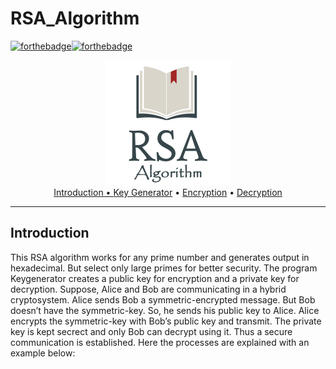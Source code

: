 # RSA_Algorithm
[![forthebadge](https://forthebadge.com/images/badges/made-with-python.svg)](https://forthebadge.com)[![forthebadge](https://forthebadge.com/images/badges/built-with-love.svg)](https://forthebadge.com)

<p align = "center">
<img src = "images/RSA.png" width = "200"> <br> 
<a href="#Introduction">Introduction •  </a><a href="#key-generation">Key Generator</a> • <a href="#encryption">Encryption</a> • <a href="#decryption">Decryption</a>
</p>

---
Introduction
---

This RSA algorithm works for any prime number and generates output in hexadecimal. But select only large primes for better security. The program Keygenerator creates a public key for encryption and a private key for decryption. Suppose, Alice and Bob are communicating in a hybrid cryptosystem. Alice sends Bob a symmetric-encrypted message. But Bob doesn’t have the symmetric-key. So, he sends his public key to Alice. Alice encrypts the symmetric-key with Bob’s public key and transmit. The private key is kept secrect and only Bob can decrypt using it. Thus a secure communication is established. Here the processes are explained with an example below:

